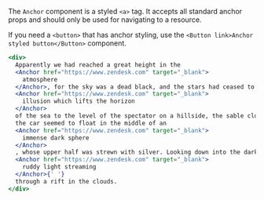 The `Anchor` component is a styled `<a>` tag. It accepts all standard anchor props and should
only be used for navigating to a resource.

If you need a `<button>` that has anchor styling, use the
`<Button link>Anchor styled button</Button>` component.

```jsx
<div>
  Apparently we had reached a great height in the
  <Anchor href="https://www.zendesk.com" target="_blank">
    atmosphere
  </Anchor>, for the sky was a dead black, and the stars had ceased to twinkle. By the same
  <Anchor href="https://www.zendesk.com" target="_blank">
    illusion which lifts the horizon
  </Anchor>
  of the sea to the level of the spectator on a hillside, the sable cloud beneath was dished out, and
  the car seemed to float in the middle of an
  <Anchor href="https://www.zendesk.com" target="_blank">
    immense dark sphere
  </Anchor>
  , whose upper half was strewn with silver. Looking down into the dark gulf below, I could see a
  <Anchor href="https://www.zendesk.com" target="_blank">
    ruddy light streaming
  </Anchor>{' '}
  through a rift in the clouds.
</div>
```
